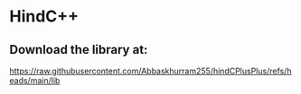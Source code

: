 # HindC++

## Download the library at:
https://raw.githubusercontent.com/Abbaskhurram255/hindCPlusPlus/refs/heads/main/lib
